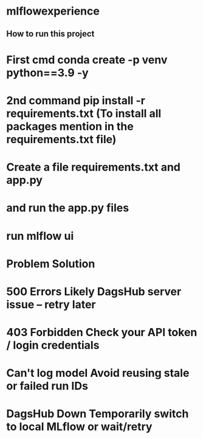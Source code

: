 # mlflowexperience

## How to run this project 
# First cmd conda create -p venv python==3.9 -y
# 2nd command pip install -r requirements.txt (To install all packages mention in the requirements.txt file)
# Create a file requirements.txt and app.py
# and run the app.py files
# run mlflow ui
# Problem	Solution
# 500 Errors	Likely DagsHub server issue – retry later
# 403 Forbidden	Check your API token / login credentials
# Can't log model	Avoid reusing stale or failed run IDs
# DagsHub Down	Temporarily switch to local MLflow or wait/retry